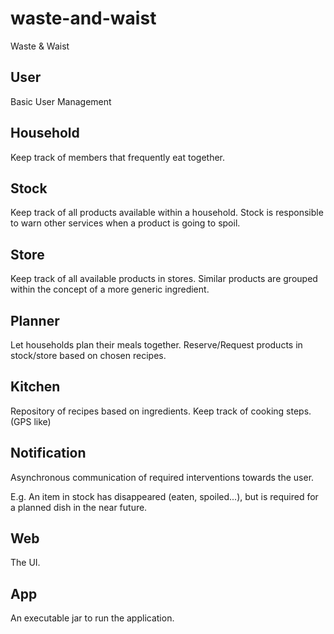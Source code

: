 # waste-and-waist
Waste &amp; Waist

## User

Basic User Management

## Household

Keep track of members that frequently eat together.

## Stock

Keep track of all products available within a household.
Stock is responsible to warn other services when a product is going to spoil.

## Store

Keep track of all available products in stores.
Similar products are grouped within the concept of a more generic ingredient.

## Planner

Let households plan their meals together.
Reserve/Request products in stock/store based on chosen recipes.

## Kitchen

Repository of recipes based on ingredients.
Keep track of cooking steps. (GPS like)

## Notification

Asynchronous communication of required interventions towards the user.

E.g. An item in stock has disappeared (eaten, spoiled...), but is required for a planned dish in the near future.

## Web

The UI.

## App

An executable jar to run the application.